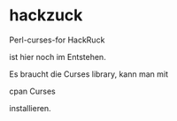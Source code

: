 # hackzuck
Perl-curses-for HackRuck

ist hier noch im Entstehen.

Es braucht die Curses library, kann man mit 

cpan Curses

installieren.
